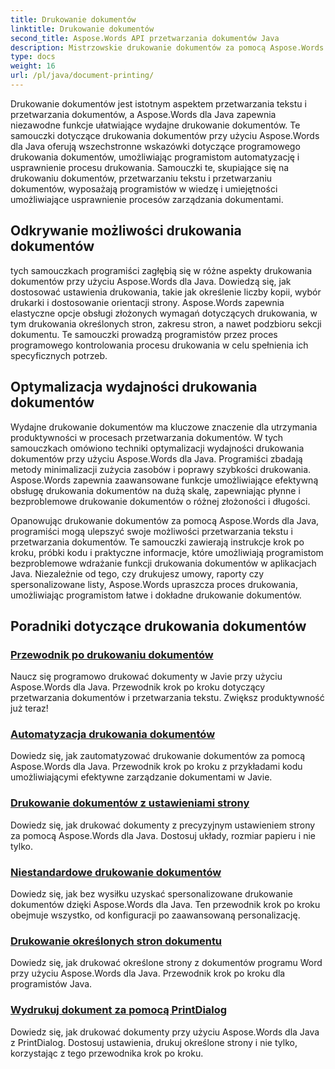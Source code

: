 ```yaml
---
title: Drukowanie dokumentów
linktitle: Drukowanie dokumentów
second_title: Aspose.Words API przetwarzania dokumentów Java
description: Mistrzowskie drukowanie dokumentów za pomocą Aspose.Words dla Java! Automatyzuj ustawienia drukowania, optymalizuj wydajność i bez wysiłku osiągaj profesjonalne rezultaty.
type: docs
weight: 16
url: /pl/java/document-printing/
---
```


Drukowanie dokumentów jest istotnym aspektem przetwarzania tekstu i przetwarzania dokumentów, a Aspose.Words dla Java zapewnia niezawodne funkcje ułatwiające wydajne drukowanie dokumentów. Te samouczki dotyczące drukowania dokumentów przy użyciu Aspose.Words dla Java oferują wszechstronne wskazówki dotyczące programowego drukowania dokumentów, umożliwiając programistom automatyzację i usprawnienie procesu drukowania. Samouczki te, skupiające się na drukowaniu dokumentów, przetwarzaniu tekstu i przetwarzaniu dokumentów, wyposażają programistów w wiedzę i umiejętności umożliwiające usprawnienie procesów zarządzania dokumentami.

## Odkrywanie możliwości drukowania dokumentów

tych samouczkach programiści zagłębią się w różne aspekty drukowania dokumentów przy użyciu Aspose.Words dla Java. Dowiedzą się, jak dostosować ustawienia drukowania, takie jak określenie liczby kopii, wybór drukarki i dostosowanie orientacji strony. Aspose.Words zapewnia elastyczne opcje obsługi złożonych wymagań dotyczących drukowania, w tym drukowania określonych stron, zakresu stron, a nawet podzbioru sekcji dokumentu. Te samouczki prowadzą programistów przez proces programowego kontrolowania procesu drukowania w celu spełnienia ich specyficznych potrzeb.

## Optymalizacja wydajności drukowania dokumentów

Wydajne drukowanie dokumentów ma kluczowe znaczenie dla utrzymania produktywności w procesach przetwarzania dokumentów. W tych samouczkach omówiono techniki optymalizacji wydajności drukowania dokumentów przy użyciu Aspose.Words dla Java. Programiści zbadają metody minimalizacji zużycia zasobów i poprawy szybkości drukowania. Aspose.Words zapewnia zaawansowane funkcje umożliwiające efektywną obsługę drukowania dokumentów na dużą skalę, zapewniając płynne i bezproblemowe drukowanie dokumentów o różnej złożoności i długości.

Opanowując drukowanie dokumentów za pomocą Aspose.Words dla Java, programiści mogą ulepszyć swoje możliwości przetwarzania tekstu i przetwarzania dokumentów. Te samouczki zawierają instrukcje krok po kroku, próbki kodu i praktyczne informacje, które umożliwiają programistom bezproblemowe wdrażanie funkcji drukowania dokumentów w aplikacjach Java. Niezależnie od tego, czy drukujesz umowy, raporty czy spersonalizowane listy, Aspose.Words upraszcza proces drukowania, umożliwiając programistom łatwe i dokładne drukowanie dokumentów.

## Poradniki dotyczące drukowania dokumentów

### [Przewodnik po drukowaniu dokumentów](./guide-to-document-printing/)
Naucz się programowo drukować dokumenty w Javie przy użyciu Aspose.Words dla Java. Przewodnik krok po kroku dotyczący przetwarzania dokumentów i przetwarzania tekstu. Zwiększ produktywność już teraz!
### [Automatyzacja drukowania dokumentów](./automating-document-printing/)
Dowiedz się, jak zautomatyzować drukowanie dokumentów za pomocą Aspose.Words dla Java. Przewodnik krok po kroku z przykładami kodu umożliwiającymi efektywne zarządzanie dokumentami w Javie.
### [Drukowanie dokumentów z ustawieniami strony](./printing-documents-page-setup/)
Dowiedz się, jak drukować dokumenty z precyzyjnym ustawieniem strony za pomocą Aspose.Words dla Java. Dostosuj układy, rozmiar papieru i nie tylko.
### [Niestandardowe drukowanie dokumentów](./customized-document-printing/)
Dowiedz się, jak bez wysiłku uzyskać spersonalizowane drukowanie dokumentów dzięki Aspose.Words dla Java. Ten przewodnik krok po kroku obejmuje wszystko, od konfiguracji po zaawansowaną personalizację.
### [Drukowanie określonych stron dokumentu](./printing-specific-document-pages/)
Dowiedz się, jak drukować określone strony z dokumentów programu Word przy użyciu Aspose.Words dla Java. Przewodnik krok po kroku dla programistów Java.
### [Wydrukuj dokument za pomocą PrintDialog](./print-document-printdialog/)
Dowiedz się, jak drukować dokumenty przy użyciu Aspose.Words dla Java z PrintDialog. Dostosuj ustawienia, drukuj określone strony i nie tylko, korzystając z tego przewodnika krok po kroku.